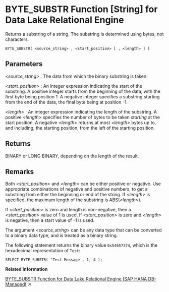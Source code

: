 <!-- loio81f42f4e6ce21014ab50bd987169f496 -->

# BYTE\_SUBSTR Function \[String\] for Data Lake Relational Engine

Returns a substring of a string. The substring is determined using bytes, not characters.



```
BYTE_SUBSTR( <source_string> , <start_position> [ , <length> ] )
```



<a name="loio81f42f4e6ce21014ab50bd987169f496__BYTE_SUBSTR_parm1"/>

## Parameters

  *<source\_string\>* 
 :   The data from which the binary substring is taken.

   *<start\_position\>* 
 :   An integer expression indicating the start of the substring. A positive integer starts from the beginning of the data, with the first byte being position 1. A negative integer specifies a substring starting from the end of the data, the final byte being at position -1.

   *<length\>* 
 :   An integer expression indicating the length of the substring. A positive *<length\>* specifies the number of bytes to be taken *starting* at the start position. A negative *<length\>* returns at most *<length\>* bytes up to, and including, the starting position, from the left of the starting position.

 

<a name="loio81f42f4e6ce21014ab50bd987169f496__BYTE_SUBSTR_returns1"/>

## Returns

BINARY or LONG BINARY, depending on the length of the result.



<a name="loio81f42f4e6ce21014ab50bd987169f496__BYTE_SUBSTR_remarks1"/>

## Remarks

Both *<start\_position\>* and *<length\>* can be either positive or negative. Use appropriate combinations of negative and positive numbers, to get a substring from either the beginning or end of the string. If *<length\>* is specified, the maximum length of the substring is ABS\(*<length\>*\).

If *<start\_position\>* is zero and length is non-negative, then a *<start\_position\>* value of 1 is used. If *<start\_position\>* is zero and *<length\>* is negative, then a start value of -1 is used.

The argument *<source\_string\>* can be any data type that can be converted to a binary data type, and is treated as a binary string.



The following statement returns the binary value `0x54657374`, which is the hexadecimal representation of `Test`:

```
SELECT BYTE_SUBSTR( 'Test Message', 1, 4 );
```

**Related Information**  


[BYTE_SUBSTR Function for Data Lake Relational Engine (SAP HANA DB-Managed)](https://help.sap.com/viewer/a898e08b84f21015969fa437e89860c8/2023_1_QRC/en-US/e7559cd08946434ba594a85bc232958e.html "Returns a substring of a string. The substring is determined using bytes, not characters.") :arrow_upper_right:

